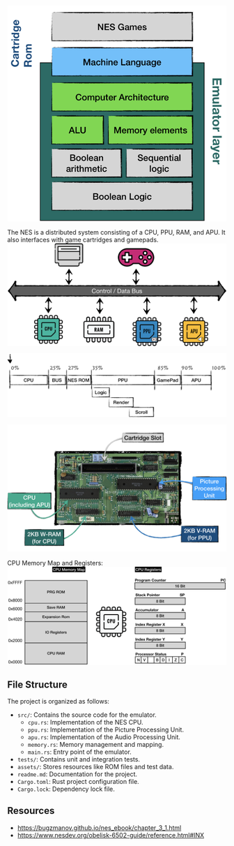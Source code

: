 ![Architecture](assets/image.png)

The NES is a distributed system consisting of a CPU, PPU, RAM, and APU. It also
interfaces with game cartridges and gamepads.
![Distributed System](assets/image-1.png)

![Schema](assets/image-2.png)

![NES Board](assets/image-3.png)

CPU Memory Map and Registers:
![CPU Memory Map and Registers](assets/image-4.png)

## File Structure

The project is organized as follows:

- `src/`: Contains the source code for the emulator.
  - `cpu.rs`: Implementation of the NES CPU.
  - `ppu.rs`: Implementation of the Picture Processing Unit.
  - `apu.rs`: Implementation of the Audio Processing Unit.
  - `memory.rs`: Memory management and mapping.
  - `main.rs`: Entry point of the emulator.
- `tests/`: Contains unit and integration tests.
- `assets/`: Stores resources like ROM files and test data.
- `readme.md`: Documentation for the project.
- `Cargo.toml`: Rust project configuration file.
- `Cargo.lock`: Dependency lock file.

## Resources

- https://bugzmanov.github.io/nes_ebook/chapter_3_1.html
- https://www.nesdev.org/obelisk-6502-guide/reference.html#INX
